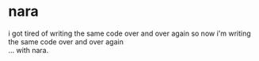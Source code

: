 # nara

i got tired of writing the same code over and over again
so now i'm writing the same code over and over again  
... with nara.

